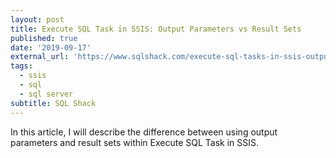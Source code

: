 ```yaml
---
layout: post
title: Execute SQL Task in SSIS: Output Parameters vs Result Sets
published: true
date: '2019-09-17'
external_url: 'https://www.sqlshack.com/execute-sql-tasks-in-ssis-output-parameters-vs-result-sets/'
tags:
  - ssis
  - sql
  - sql server
subtitle: SQL Shack
---
```

In this article, I will describe the difference between using output parameters and result sets within Execute SQL Task in SSIS.
